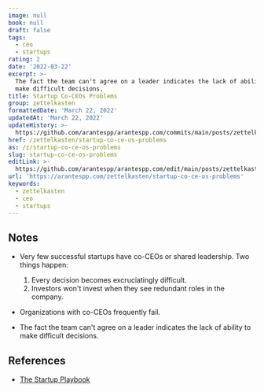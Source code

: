 ```yaml
---
image: null
book: null
draft: false
tags:
  - ceo
  - startups
rating: 2
date: '2022-03-22'
excerpt: >-
  The fact the team can't agree on a leader indicates the lack of ability to
  make difficult decisions.
title: Startup Co-CEOs Problems
group: zettelkasten
formattedDate: 'March 22, 2022'
updatedAt: 'March 22, 2022'
updateHistory: >-
  https://github.com/arantespp/arantespp.com/commits/main/posts/zettelkasten/startup-co-ce-os-problems.md
href: /zettelkasten/startup-co-ce-os-problems
as: /z/startup-co-ce-os-problems
slug: startup-co-ce-os-problems
editLink: >-
  https://github.com/arantespp/arantespp.com/edit/main/posts/zettelkasten/startup-co-ce-os-problems.md
url: 'https://arantespp.com/zettelkasten/startup-co-ce-os-problems'
keywords:
  - zettelkasten
  - ceo
  - startups
---
```


## Notes

- Very few successful startups have co-CEOs or shared leadership. Two things happen:

  1. Every decision becomes excruciatingly difficult.
  2. Investors won't invest when they see redundant roles in the company.

- Organizations with co-CEOs frequently fail.

- The fact the team can't agree on a leader indicates the lack of ability to make difficult decisions.

## References

- [The Startup Playbook](/the-startup-playbook)
